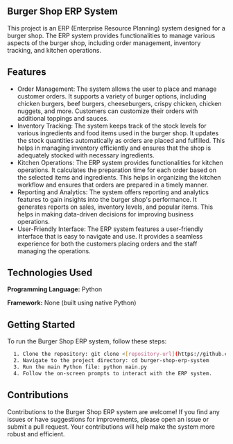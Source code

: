 
## Burger Shop ERP System
This project is an ERP (Enterprise Resource Planning) system designed for a burger shop. The ERP system provides functionalities to manage various aspects of the burger shop, including order management, inventory tracking, and kitchen operations.



## Features

- Order Management: The system allows the user to place and manage customer orders. It supports a variety of burger options, including chicken burgers, beef burgers, cheeseburgers, crispy chicken, chicken nuggets, and more. Customers can customize their orders with additional toppings and sauces.
- Inventory Tracking: The system keeps track of the stock levels for various ingredients and food items used in the burger shop. It updates the stock quantities automatically as orders are placed and fulfilled. This helps in managing inventory efficiently and ensures that the shop is adequately stocked with necessary ingredients.
- Kitchen Operations: The ERP system provides functionalities for kitchen operations. It calculates the preparation time for each order based on the selected items and ingredients. This helps in organizing the kitchen workflow and ensures that orders are prepared in a timely manner.
- Reporting and Analytics: The system offers reporting and analytics features to gain insights into the burger shop's performance. It generates reports on sales, inventory levels, and popular items. This helps in making data-driven decisions for improving business operations.
- User-Friendly Interface: The ERP system features a user-friendly interface that is easy to navigate and use. It provides a seamless experience for both the customers placing orders and the staff managing the operations.


## Technologies Used

**Programming Language:** Python

**Framework:** None (built using native Python)


## Getting Started

To run the Burger Shop ERP system, follow these steps:

```bash
  1. Clone the repository: git clone <[repository-url](https://github.com/MalaikaJunaid/burger-shop-erp-system)>
  2. Navigate to the project directory: cd burger-shop-erp-system
  3. Run the main Python file: python main.py
  4. Follow the on-screen prompts to interact with the ERP system.
```
    
## Contributions

Contributions to the Burger Shop ERP system are welcome! If you find any issues or have suggestions for improvements, please open an issue or submit a pull request. Your contributions will help make the system more robust and efficient.

